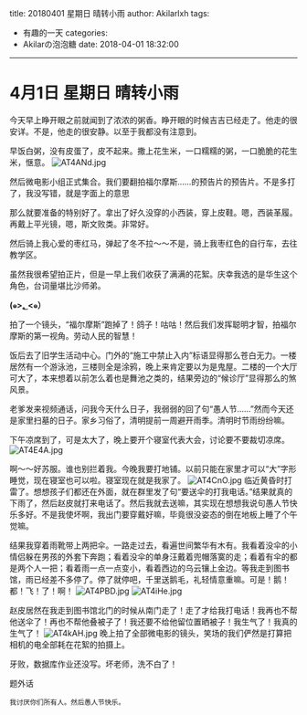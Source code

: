 title: 20180401 星期日 晴转小雨
author: Akilarlxh
tags:
  - 有趣的一天
categories:
  - Akilarの泡泡糖
date: 2018-04-01 18:32:00
---
# 4月1日 星期日 晴转小雨

今天早上睁开眼之前就闻到了浓浓的粥香。睁开眼的时候吉吉已经走了。他走的很安详。不是，他走的很安静。以至于我都没有注意到。

早饭白粥，没有皮蛋了，皮不起来。撒上花生米，一口糯糯的粥，一口脆脆的花生米，惬意。
![AT4ANd.jpg](https://s2.ax1x.com/2019/04/10/AT4ANd.jpg)

然后微电影小组正式集合。我们要翻拍福尔摩斯……的预告片的预告片。不是多打了，我没写错，就是字面上的意思

那么就要准备的特别好了。拿出了好久没穿的小西装，穿上皮鞋。嗯，西装革履。再戴上平光镜，嗯，斯文败类。非常好。

然后骑上我心爱的枣红马，弹起了冬不拉～～不是，骑上我枣红色的自行车，去往教学区。

虽然我很希望拍正片，但是一早上我们收获了满满的花絮。庆幸我选的是华生这个角色，台词量堪比沙师弟。

**(๑>؂<๑）**

拍了一个镜头，“福尔摩斯”跑掉了！鸽子！咕咕！然后我们发挥聪明才智，拍福尔摩斯的第一视角。劳动人民的智慧！

饭后去了旧学生活动中心。门外的“施工中禁止入内”标语显得那么苍白无力。一楼居然有一个游泳池，三楼则全是涂鸦，晚上来肯定要以为是鬼屋。二楼的一个大厅可大了，本来想着以前怎么着也是舞池之类的，结果旁边的“候诊厅”显得那么的煞风景。

老爹发来视频通话，问我今天什么日子，我弱弱的回了句“愚人节……”然而今天还是家里扫墓的日子。家乡习俗了，清明提前一周避开雨季。清明时节雨纷纷嘛。

下午凉席到了，可是太大了，晚上要开个寝室代表大会，讨论要不要裁切凉席。
![AT4E4A.jpg](https://s2.ax1x.com/2019/04/10/AT4E4A.jpg)

啊～～好苏服。谁也别拦着我。今晚我要打地铺。以前只能在家里才可以“大”字形睡觉，现在寝室也可以啦。寝室现在就是我家了。
![AT4CnO.jpg](https://s2.ax1x.com/2019/04/10/AT4CnO.jpg)
临近黄昏时打雷了。想想孩子们都还在外面，就在群里发了句“要送伞的打我电话。”结果就真的下雨了，然后赵皮就打来电话了。然后我就去送嘛，其实现在想想我说句愚人节快乐多好。不是我使坏啊，我出门要穿戴好嘛，毕竟很没姿态的倒在地板上睡了个午觉嘛。

结果我穿着雨靴带上两把伞。一路走过去，看遍世间繁华有木有。我看着没伞的小情侣躲在男孩的外套下奔跑；看着没伞的单身汪戴着兜帽落寞的走；看着有伞的都是两个人一把；看着雨一点一点变小，看着西边的乌云镶上金边。等我走到图书馆，雨已经差不多停了。停了就停吧，千里送鹅毛，礼轻情意重嘛。可是！鹅！都！飞！了！啊！
![AT4PBD.jpg](https://s2.ax1x.com/2019/04/10/AT4PBD.jpg)
![AT4iHe.jpg](https://s2.ax1x.com/2019/04/10/AT4iHe.jpg)

赵皮居然在我走到图书馆北门的时候从南门走了！走了才给我打电话！我再也不帮他送伞了！再也不帮他叠被子了！我还要不给他留位置晒被子！我生气了！我真的生气了！
![AT4kAH.jpg](https://s2.ax1x.com/2019/04/10/AT4kAH.jpg)
晚上拍了全部微电影的镜头，笑场的我们俨然是打算把相机的电全部耗在花絮的拍摄上。

牙败，数据库作业还没写。坏老师，洗不白了！


题外话
```
我讨厌你们所有人。然后愚人节快乐。
```